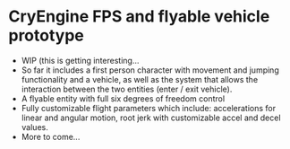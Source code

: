 # CryEngine FPS and flyable vehicle prototype
 - WIP (this is getting interesting...
 - So far it includes a first person character with movement and jumping functionality and a vehicle, as well as the system that allows the interaction between the two entities (enter / exit vehicle).
 - A flyable entity with full six degrees of freedom control
  -  Fully customizable flight parameters which include:  accelerations for linear and angular motion, root jerk with customizable accel and decel values.
  -  More to come...
